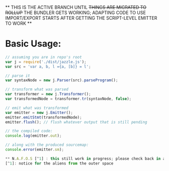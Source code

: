 ** THIS IS THE ACTIVE BRANCH UNTIL ~~THINGS ARE MIGRATED TO ROLLUP~~ THE BUNDLER GETS WORKING; ADAPTING CODE TO USE IMPORT/EXPORT STARTS AFTER GETTING THE SCRIPT-LEVEL EMITTER TO WORK **

# Basic Usage:
```js
// assuming you are in repo's root
var j = require('./dist/jazzle.js');
var src = 'var a, b, l ={a, [b]} = l';

// parse it
var syntaxNode = new j.Parser(src).parseProgram();

// transform what was parsed
var transformer = new j.Transformer();
var transformedNode = transformer.tr(syntaxNode, false);

// emit what was transformed
var emitter = new j.Emitter();
emitter.emitStmt(transformedNode);
emitter.flush(); // flush whatever output that is still pending

// the compiled code:
console.log(emitter.out);

// along with the produced sourcemap:
console.error(emitter.sm);

** N.A.F.O.S [^1] : this still work in progress; please check back in a month or so **
[^1]: notice for the aliens from the outer space
